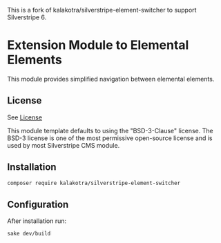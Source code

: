 This is a fork of kalakotra/silverstripe-element-switcher to support Silverstripe 6.

# Extension Module to Elemental Elements

This module provides simplified navigation between elemental elements.

## License

See [License](LICENSE.md)

This module template defaults to using the "BSD-3-Clause" license. The BSD-3 license is one of the most
permissive open-source license and is used by most Silverstripe CMS module.

## Installation

```sh
composer require kalakotra/silverstripe-element-switcher
```

## Configuration

After installation run:
```sh
sake dev/build
```
